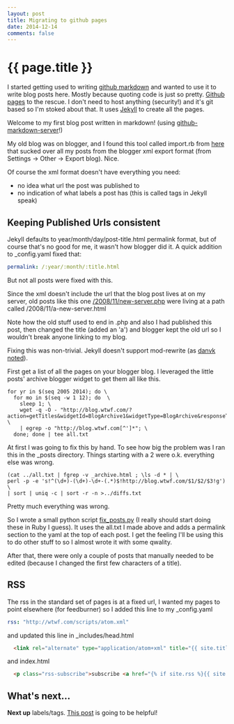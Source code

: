 ```yaml
---
layout: post
title: Migrating to github pages
date: 2014-12-14
comments: false
---
```


# {{ page.title }}

I started getting used to writing
[github markdown](https://guides.github.com/features/mastering-markdown/)
and wanted to use it to write blog posts here. Mostly because quoting
code is just so pretty. [Github pages](https://pages.github.com/) to
the rescue. I don't need to host anything (security!) and it's git
based so I'm stoked about that. It uses
[Jekyll](http://jekyllrb.com/docs/quickstart/) to create all the
pages.

Welcome to my first blog post written in markdown! (using [github-markdown-server](https://github.com/arkarkark/github-markdown-server)!)

My old blog was on blogger, and I found this tool called import.rb
from [here](https://gist.github.com/ngauthier/1506614) that sucked
over all my posts from the blogger xml export format (from Settings -> Other -> Export blog). Nice.

Of course the xml format doesn't have everything you need:

   * no idea what url the post was published to
   * no indication of what labels a post has (this is called tags in Jekyll speak)

## Keeping Published Urls consistent

Jekyll defaults to year/month/day/post-title.html permalink format,
but of course that's no good for me, it wasn't how blogger did it. A
quick addition to _config.yaml fixed that:

```yaml
permalink: /:year/:month/:title.html
```

But not all posts were fixed with this.

Since the xml doesn't include the url that the blog post lives at on my server, old posts like this one [/2008/11/new-server.php](http://blog.wtwf.com/2008/11/new-server.php) were living at a path called /2008/11/a-new-server.html

Note how the old stuff used to end in .php and also I had published this post, then changed the title (added an 'a') and blogger kept the old url so I wouldn't break anyone linking to my blog.

Fixing this was non-trivial. Jekyll doesn't support mod-rewrite (as [danvk noted](http://www.danvk.org/2014/10/23/fully-migrated-to-github-pages.html)).

First get a list of all the pages on your blogger blog. I leveraged the little posts' archive blogger widget to get them all like this.

```shell
for yr in $(seq 2005 2014); do \
  for mo in $(seq -w 1 12); do  \
    sleep 1; \
    wget -q -O - "http://blog.wtwf.com/?action=getTitles&widgetId=BlogArchive1&widgetType=BlogArchive&responseType=js&path=http%3A%2F%2Fblog.wtwf.com%2F${yr}_${mo}_01_archive.html" \
    | egrep -o "http://blog.wtwf.com[^']*"; \
  done; done | tee all.txt
```

At first I was going to fix this by hand. To see how big the problem was I ran this in the _posts directory.
Things starting with a 2 were o.k. everything else was wrong.

```shell
(cat ../all.txt | fgrep -v _archive.html ; \ls -d * | \
perl -p -e 's!^(\d+)-(\d+)-\d+-(.*)$!http://blog.wtwf.com/$1/$2/$3!g') \
| sort | uniq -c | sort -r -n >../diffs.txt
```

Pretty much everything was wrong.

So I wrote a small python script [fix_posts.py](https://github.com/arkarkark/arkarkark.github.io/blob/master/bin/fix_posts.py) (I really should start doing these in Ruby I guess). It uses the all.txt I made above and adds a permalink section to the yaml at the top of each post.
I get the feeling I'll be using this to do other stuff to so I almost wrote it with some qwality.

After that, there were only a couple of posts that manually needed to be edited (because I changed the first few characters of a title).

## RSS

The rss in the standard set of pages is at a fixed url, I wanted my pages to point elsewhere (for feedburner)
so I added this line to my _config.yaml

```yaml
rss: "http://wtwf.com/scripts/atom.xml"
```

and updated this line in _includes/head.html

```html
  <link rel="alternate" type="application/atom+xml" title="{{ site.title }}" href="{% if site.rss %}{{ site.rss }}{% else %}{{"/feed.xml" | prepend: site.baseurl }}{% endif %}" >
```

and index.html

```html
  <p class="rss-subscribe">subscribe <a href="{% if site.rss %}{{ site.rss }}{% else %}{{"/feed.xml" | prepend: site.baseurl }}{% endif %}">via RSS</a></p>
```

## What's next...

**Next up** labels/tags.
[This post](http://www.minddust.com/post/tags-and-categories-on-github-pages/) is going to be helpful!
